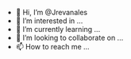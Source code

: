- 👋 Hi, I’m @Jrevanales
- 👀 I’m interested in ...
- 🌱 I’m currently learning ...
- 💞️ I’m looking to collaborate on ...
- 📫 How to reach me ...

<!---
Jrevanales/Jrevanales is a ✨ special ✨ repository because its `README.md` (this file) appears on your GitHub profile.
You can click the Preview link to take a look at your changes.
--->
